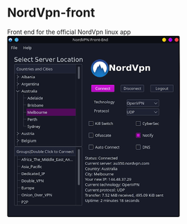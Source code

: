 # NordVpn-front
Front end for the official NordVpn linux app
![NordVpn=front](,readme/nordvpnfront.png)
